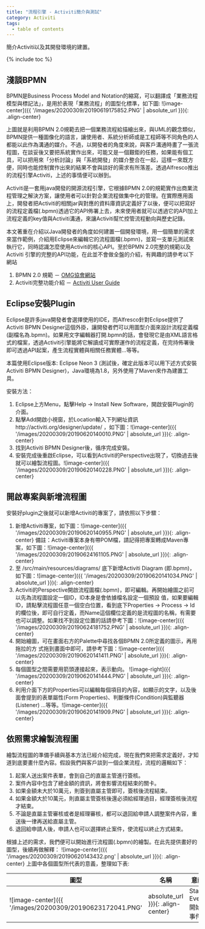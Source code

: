 ```yaml
---
title: "流程引擎 - Activiti簡介與測試"
category: Activiti
tags:
  - table of contents
---
```


簡介Activiti以及其開發環境的建置。
<!--more-->

{% include toc %}

##  淺談BPMN
BPMN是Business Process Model and Notation的縮寫，可以翻譯成「業務流程模型與標記法」，是用於表現「業務流程」的圖型化標準，如下圖:
![image-center]({{ '/images/20200309/20190619175852.PNG' | absolute_url }}){: .align-center}

上圖就是利用BPMN 2.0規範去把一個業務流程給描繪出來，與UML的觀念類似，BPMN提供一種圖像化的語言，讓使用者、系統分析師或是工程師等不同角色的人都能以此作為溝通的媒介。不過，以開發者的角度來說，與客戶溝通時畫了一張流程圖，在談妥後又要把系統實作出來，可能又是一個艱鉅的任務，如果能有個工具，可以把用來「分析討論」與「系統開發」的媒介整合在一起，這樣一來既方便，同時也能控制實作出來的結果不會與談好的需求有所落差。透過Alfresco推出的流程引擎Activiti，上述的事情便可以辦到。

Activiti是一套用java開發的開源流程引擎，它根據BPMN 2.0的規範實作出商業流程管理之解決方案，讓使用者可以針對企業流程做集中化的管理。在實際應用面上，開發者把Activiti的相關jar與對應的資料庫資訊定義好了以後，便可以把寫好的流程定義檔(.bpmn)透過它的API佈署上去，未來使用者就可以透過它的API加上流程定義的key值與Activiti溝通，來讓Activiti幫忙控管流程動向與歷史記錄。

本文著重在介紹以Java開發者的角度如何建置一個開發環境，用一個簡單的需求來當作範例，介紹用Eclipse來編輯它的流程圖檔(.bpmn)，並寫一支單元測試來執行它，同時認識怎麼使用Activiti的核心API。至於BPMN 2.0完整的規範以及Activiti 引擎的完整的API功能，在此並不會做全盤的介紹，有興趣的請參考以下網站
  1. BPMN 2.0 規範 － [OMG協會網站](﻿https://www.omg.org/index.htm "OMG協會網站")
  2. Activiti完整功能介紹 － [Activiti User Guide](﻿https://www.activiti.org/userguide/ "Activiti User Guide")

##  Eclipse安裝Plugin
Eclipse是許多java開發者會選擇使用的IDE，而Alfresco針對Eclipse提供了Activiti BPMN Designer這個外掛，讓開發者們可以用圖型介面來設計流程定義檔(副檔名為.bpmn)。如果用文字編輯器打開.bpmn的話，會發現它是由XML語言格式的檔案，透過Activiti引擎能將它解讀成可實際運作的流程定義，在完持佈署後即可透過API起案，產生流程實體與相關任務實體…等等。 

本篇使用Eclipse版本: Eclipse Neon 3 (測試後，確定此版本可以用下述方式安裝Activiti BPMN Designer)，Java環境為1.8，另外使用了Maven來作為建置工具。

安裝方法：
  1. Eclipse上方Menu，點擊Help → Install New Software，開啟安裝Plugin的介面。
  2. 點擊Add開啟小視窗，於Location輸入下列網址資訊http://activiti.org/designer/update/ ，如下圖：![image-center]({{ '/images/20200309/20190620140010.PNG' | absolute_url }}){: .align-center}
  3. 找到Activiti BPMN Designer後，循序完成安裝。
  4. 安裝完成後重啟Eclipse，可以看到Activiti的Perspective出現了，切換過去後就可以繪製流程圖。![image-center]({{ '/images/20200309/20190620140228.PNG' | absolute_url }}){: .align-center}
 
##  開啟專案與新增流程圖
安裝好plugin之後就可以新增Activiti的專案了，請依照以下步驟：
1. 新增Activiti專案，如下圖：![image-center]({{ '/images/20200309/20190620140955.PNG' | absolute_url }}){: .align-center} 備註：Activiti專案本身有帶POM檔，請記得把專案轉成Maven專案，如下圖：![image-center]({{ '/images/20200309/20190624161105.PNG' | absolute_url }}){: .align-center}
2. 至 /src/main/resources/diagrams/ 底下新增Activiti Diagram (即.bpmn)，如下圖：![image-center]({{ '/images/20200309/20190620141034.PNG' | absolute_url }}){: .align-center}
3. Activiti的Perspective開啟流程圖檔(.bpmn)，即可編輯。再開始繪圖之前可以先為流程圖設定一個ID，ID本身是會依據檔名設定一個預設 值，如果要編輯ID，請點擊流程圖任意一個空白位置，看到底下Properties -> Process -> Id的欄位後，即可自行定義，而Name這個欄位定義的是流程圖的名稱，有需要也可以調整。如果找不到設定位置的話請參考下圖：![image-center]({{ '/images/20200309/20190624181752.PNG' | absolute_url }}){: .align-center}
4. 開始繪圖，可在畫面右方的Palette中尋找各個BPMN 2.0所定義的圖示，再用拖拉的方 式拖到畫面中即可，請參考下圖：![image-center]({{ '/images/20200309/20190620141411.PNG' | absolute_url }}){: .align-center}
5. 每個圖型之間需要用箭頭連接起來，表示動向。
![image-right]({{ '/images/20200309/20190620141444.PNG' | absolute_url }}){: .align-center}
6. 利用介面下方的Properties可以編輯每個項目的內容，如顯示的文字，以及後面會提到的表單屬性(Form Properties)、判斷條件(Condition)與監聽器(Listener) ...等等。![image-center]({{ '/images/20200309/20190620141909.PNG' | absolute_url }}){: .align-center} 

##  依照需求繪製流程圖
繪製流程圖的準備手續與基本方法已經介紹完成，現在我們來把需求定義好，才知道到底要畫什麼內容。假設我們與客戶談到一個企業流程，流程的邏輯如下：
1. 起案人送出案件表單，會到自己的直屬主管進行簽核。
2. 案件內容中包含了總金額的資訊，將會影響流程結束的關卡。
3. 如果金額未大於10萬元，則簽到直屬主管即可，簽核後流程結束。
4. 如果金額大於10萬元，則直屬主管簽核後還必須給經理過目，經理簽核後流程才結束。
5. 不論是直屬主管審核或者是經理審核，都可以退回給申請人調整案件內容，重送後一律再送給直屬主管。
6. 退回給申請人後，申請人也可以選擇終止案件，使流程以終止方式結束。

根據上述的需求，我們便可以開始進行流程圖(.bpmn)的繪製。在此先提供畫好的圖型，後續再做解釋：
![image-center]({{ '/images/20200309/20190620143432.png' | absolute_url }}){: .align-center}
上圖中各個圖型所代表的意義，整理如下表:

| 圖型   | 名稱   | 意義                                                         |
|------- |--------|--------------------------------------------------------------|
| ![image-center]({{ '/images/20200309/20190623172041.PNG'| absolute_url }}){: .align-center}   | Start Event 開始事件   | 一般的流程開始事件，無特殊觸發條件，由使用者呼叫api來啟動流程時的開始點。|

